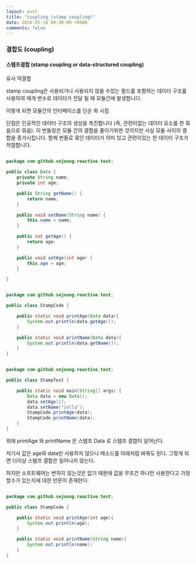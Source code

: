 ```yaml
---
layout: post
title: "coupling_(stamp coupling)"
date: 2018-05-18 09:30:00 +0900
comments: false
---
```


### 결합도 (coupling)

#### 스템프결합 (stamp coupling or data-structured coupling)
 
유사 약결합

stamp coupling은 사용되거나 사용되지 않을 수있는 필드를 포함하는 데이터 구조를 사용하여 매개 변수로 데이터가 전달 될 때 모듈간에 발생합니다.  

이렇게 되면 모듈간의 인터페이스를 단순 화 시킴

단점은 인공적인 데이터 구조의 생성을 촉진합니다 (즉, 관련이없는 데이터 요소를 한 묶음으로 묶음).
이 번들링은 모듈 간의 결합을 줄이기위한 것이지만 사실 모듈 사이의 결합을 증가시킵니다. 함께 번들로 묶인 데이터가 의미 있고 관련이있는 한 데이터 구조가 적절합니다.


```java

package com.github.sejoung.reactive.test;

public class Data {
    private String name;
    private int age;

    public String getName() {
        return name;
    }

    public void setName(String name) {
        this.name = name;
    }

    public int getAge() {
        return age;
    }

    public void setAge(int age) {
        this.age = age;
    }

}


```

```java

package com.github.sejoung.reactive.test;

public class StampCode {

    public static void printAge(Data data){
        System.out.println(data.getAge());
    }

    public static void printName(Data data){
        System.out.println(data.getName());
    }
}

```

```java

package com.github.sejoung.reactive.test;

public class StampTest {

    public static void main(String[] args) {
        Data data = new Data();
        data.setAge(1);
        data.setName("zolla");
        StampCode.printAge(data);
        StampCode.printName(data);
    }
}


```

위에 printAge 와 printName 은 스템프 Data 로  스템프 결합이 일어난다.

저기서 값은 age와 data만 사용하지 않으니 메소드를 아래처럼 바꿔도 된다. 그렇게 되면 더이상 스템프 결합은 일어나지 않는다.

하지만 소프트웨어는 변하지 않는것은 없기 때문에 값을 무조건 하나만 사용한다고 가정할수가 있는지에 대한 반문이 존재한다.


```java

package com.github.sejoung.reactive.test;

public class StampCode {

    public static void printAge(int age){
        System.out.println(age);
    }

    public static void printName(String name){
        System.out.println(name);
    }
}

```